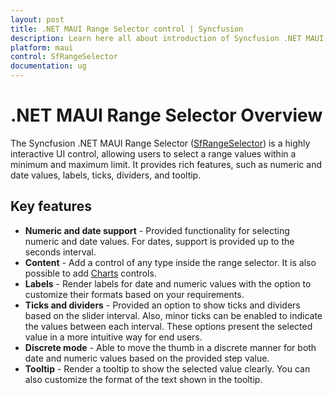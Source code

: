 ```yaml
---
layout: post
title: .NET MAUI Range Selector control | Syncfusion
description: Learn here all about introduction of Syncfusion .NET MAUI Range Selector (SfRangeSelector) control with key features and more.
platform: maui
control: SfRangeSelector
documentation: ug
---
```


# .NET MAUI Range Selector Overview

The Syncfusion .NET MAUI Range Selector ([SfRangeSelector](https://www.syncfusion.com/maui-controls/maui-range-selector)) is a highly interactive UI control, allowing users to select a range values within a minimum and maximum limit. It provides rich features, such as numeric and date values, labels, ticks, dividers, and tooltip.

## Key features

* **Numeric and date support** - Provided functionality for selecting numeric and date values. For dates, support is provided up to the seconds interval.
* **Content** - Add a control of any type inside the range selector. It is also possible to add [Charts](https://www.syncfusion.com/maui-controls/maui-charts) controls.
* **Labels** - Render labels for date and numeric values with the option to customize their formats based on your requirements.
* **Ticks and dividers** - Provided an option to show ticks and dividers based on the slider interval. Also, minor ticks can be enabled to indicate the values between each interval. These options present the selected value in a more intuitive way for end users.
* **Discrete mode** - Able to move the thumb in a discrete manner for both date and numeric values based on the provided step value.
* **Tooltip** - Render a tooltip to show the selected value clearly. You can also customize the format of the text shown in the tooltip.

